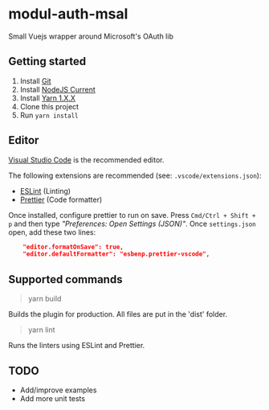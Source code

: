 # modul-auth-msal

Small Vuejs wrapper around Microsoft's OAuth lib

## Getting started

1. Install [Git](https://git-scm.com/)
1. Install [NodeJS Current](https://nodejs.org/)
1. Install [Yarn 1.X.X](https://classic.yarnpkg.com/en/docs/install)
1. Clone this project
1. Run `yarn install`

## Editor

[Visual Studio Code](https://code.visualstudio.com/) is the recommended editor.

The following extensions are recommended (see: `.vscode/extensions.json`):

- [ESLint](https://marketplace.visualstudio.com/items?itemName=dbaeumer.vscode-eslint) (Linting)
- [Prettier](https://marketplace.visualstudio.com/items?itemName=esbenp.prettier-vscode) (Code formatter)

Once installed, configure prettier to run on save.
Press `Cmd/Ctrl + Shift + p` and then type _"Preferences: Open Settings (JSON)"_.
Once `settings.json` open, add these two lines:

```json
    "editor.formatOnSave": true,
    "editor.defaultFormatter": "esbenp.prettier-vscode",
```

## Supported commands

> yarn build

Builds the plugin for production. All files are put in the 'dist' folder.

> yarn lint

Runs the linters using ESLint and Prettier.

## TODO

- Add/improve examples
- Add more unit tests
